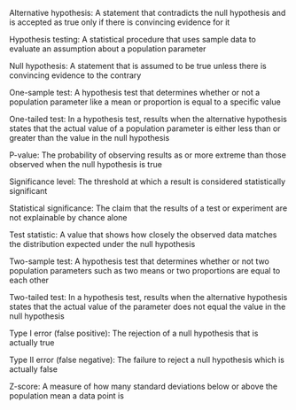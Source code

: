 Alternative hypothesis: A statement that contradicts the null hypothesis and is accepted as true only if there is convincing evidence for it										

Hypothesis testing: A statistical procedure that uses sample data to evaluate an assumption about a population parameter										

Null hypothesis: A statement that is assumed to be true unless there is convincing evidence to the contrary										

One-sample test: A hypothesis test that determines whether or not a population parameter like a mean or proportion is equal to a specific value																			

One-tailed test: In a hypothesis test, results when the alternative hypothesis states that the actual value of a population parameter is either less than or greater than the value in the null hypothesis

P-value: The probability of observing results as or more extreme than those observed when the null hypothesis is true									

Significance level: The threshold at which a result is considered statistically significant										

Statistical significance: The claim that the results of a test or experiment are not explainable by chance alone										

Test statistic: A value that shows how closely the observed data matches the distribution expected under the null hypothesis										

Two-sample test: A hypothesis test that determines whether or not two population parameters such as two means or two proportions are equal to each other										

Two-tailed test: In a hypothesis test, results when the alternative hypothesis states that the actual value of the parameter does not equal the value in the null hypothesis

Type I error (false positive): The rejection of a null hypothesis that is actually true										

Type II error (false negative): The failure to reject a null hypothesis which is actually false										

Z-score: A measure of how many standard deviations below or above the population mean a data point is												

